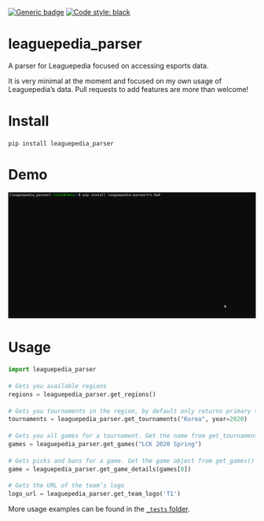 [![Generic badge](https://img.shields.io/github/workflow/status/mrtolkien/leaguepedia_parser/Python%20application)](https://shields.io/)
[![Code style: black](https://img.shields.io/badge/code%20style-black-000000.svg)](https://github.com/psf/black)

# leaguepedia_parser
A parser for Leaguepedia focused on accessing esports data.

It is very minimal at the moment and focused on my own usage of Leaguepedia’s data. Pull requests to add features are
more than welcome! 

# Install
`pip install leaguepedia_parser`

# Demo
![Demo](leaguepedia_parser_demo.gif)

# Usage
```python
import leaguepedia_parser

# Gets you available regions
regions = leaguepedia_parser.get_regions() 

# Gets you tournaments in the region, by default only returns primary tournaments
tournaments = leaguepedia_parser.get_tournaments("Korea", year=2020)

# Gets you all games for a tournament. Get the name from get_tournaments()
games = leaguepedia_parser.get_games("LCK 2020 Spring")

# Gets picks and bans for a game. Get the game object from get_games()
game = leaguepedia_parser.get_game_details(games[0])

# Gets the URL of the team’s logo
logo_url = leaguepedia_parser.get_team_logo('T1')
```

More usage examples can be found in the [`_tests` folder](https://github.com/mrtolkien/leaguepedia_parser/tree/master/leaguepedia_parser/_tests).

